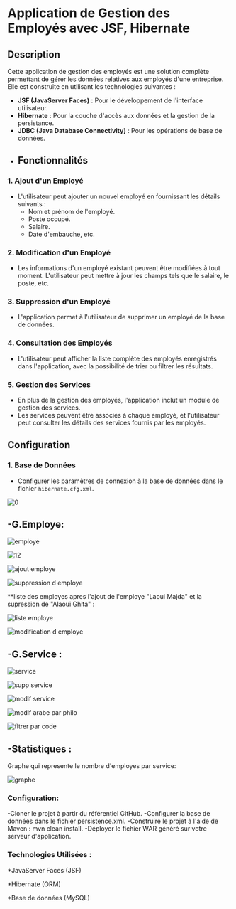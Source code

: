 # Application de Gestion des Employés avec JSF, Hibernate 
## Description

Cette application de gestion des employés est une solution complète permettant de gérer les données relatives aux employés d'une entreprise. Elle est construite en utilisant les technologies suivantes :
- **JSF (JavaServer Faces)** : Pour le développement de l'interface utilisateur.
- **Hibernate** : Pour la couche d'accès aux données et la gestion de la persistance.
- **JDBC (Java Database Connectivity)** : Pour les opérations de base de données.
- ## Fonctionnalités

### 1. Ajout d'un Employé

- L'utilisateur peut ajouter un nouvel employé en fournissant les détails suivants :
  - Nom et prénom de l'employé.
  - Poste occupé.
  - Salaire.
  - Date d'embauche, etc.

### 2. Modification d'un Employé

- Les informations d'un employé existant peuvent être modifiées à tout moment. L'utilisateur peut mettre à jour les champs tels que le salaire, le poste, etc.

### 3. Suppression d'un Employé

- L'application permet à l'utilisateur de supprimer un employé de la base de données.

### 4. Consultation des Employés

- L'utilisateur peut afficher la liste complète des employés enregistrés dans l'application, avec la possibilité de trier ou filtrer les résultats.

### 5. Gestion des Services

- En plus de la gestion des employés, l'application inclut un module de gestion des services.
- Les services peuvent être associés à chaque employé, et l'utilisateur peut consulter les détails des services fournis par les employés.
## Configuration

### 1. Base de Données

- Configurer les paramètres de connexion à la base de données dans le fichier `hibernate.cfg.xml`.
  
![0](https://github.com/Samia-Kouame/JSF/assets/147660832/c5887588-bd36-4bb9-8fc9-7dfd336275df)

-G.Employe:
------------

![employe](https://github.com/Samia-Kouame/JSF/assets/147660832/3537ca59-d087-4340-bc19-6bb8e74ea236)


![12](https://github.com/Samia-Kouame/JSF/assets/147660832/38e3019a-338e-44a2-9dba-1a0d1dc1e79f)


![ajout employe](https://github.com/Samia-Kouame/JSF/assets/147660832/47f006d3-a89c-4338-8f89-db8bf1d6b5b3)


![suppression d employe](https://github.com/Samia-Kouame/JSF/assets/147660832/eb16806d-d2fd-4cc3-8c9d-7daa00b573bb)


**liste des employes apres l'ajout de l'employe "Laoui Majda" et la supression de "Alaoui Ghita" :


![liste employe](https://github.com/Samia-Kouame/JSF/assets/147660832/0087b42e-4c20-45f8-a8f1-1e866f9b8ec3)


![modification d employe](https://github.com/Samia-Kouame/JSF/assets/147660832/d7411bd4-142f-49c7-8fa0-99ae2248619b)


-G.Service : 
-------------

![service](https://github.com/Samia-Kouame/JSF/assets/147660832/63d7e6fa-a34d-42a7-a673-9ac700c2e88f)


![supp service](https://github.com/Samia-Kouame/JSF/assets/147660832/74046e7b-029f-408a-9aa3-c2f1ac73f4b3)


![modif service](https://github.com/Samia-Kouame/JSF/assets/147660832/2202d38a-4011-4fb2-ad64-767c2549f193)


![modif arabe par philo](https://github.com/Samia-Kouame/JSF/assets/147660832/be885adc-5ab0-4e9f-a8c6-2c54ff6ace42)


![fltrer par code](https://github.com/Samia-Kouame/JSF/assets/147660832/b32ae360-a951-4767-9f52-41820eaff57c)


-Statistiques : 
---------------

Graphe qui represente le nombre d'employes par service:


![graphe](https://github.com/Samia-Kouame/JSF/assets/147660832/ca481b17-f15d-455a-9137-ee5753d567fc)


### Configuration:
-Cloner le projet à partir du référentiel GitHub.
-Configurer la base de données dans le fichier persistence.xml.
-Construire le projet à l'aide de Maven : mvn clean install.
-Déployer le fichier WAR généré sur votre serveur d'application.

### Technologies Utilisées :
*JavaServer Faces (JSF)

*Hibernate (ORM)

*Base de données (MySQL)
